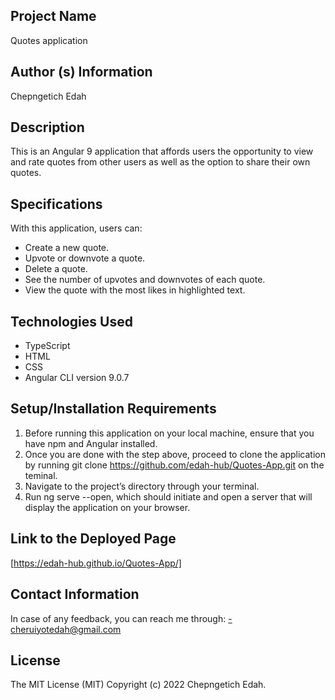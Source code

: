 ## Project Name
Quotes application

## Author (s) Information
Chepngetich Edah

## Description
This is an Angular 9 application that affords users the opportunity to view and rate quotes from other users as well as the option to share their own quotes.

## Specifications
With this application, users can:
  - Create a new quote.
  - Upvote or downvote a quote.
  - Delete a quote.
  - See the number of upvotes and downvotes of each quote.
  - View the quote with the most likes in highlighted text.
## Technologies Used

  - TypeScript
  - HTML
  - CSS
  - Angular CLI version 9.0.7

## Setup/Installation Requirements

  1. Before running this application on your local machine, ensure that you have npm and Angular installed.
  2. Once you are done with the step above, proceed to clone the application by running git clone https://github.com/edah-hub/Quotes-App.git on the teminal. 
  3. Navigate to the project’s directory through your terminal. 
  4. Run ng serve --open, which should initiate and open a server that will display the application on your browser.

## Link to the Deployed Page

[https://edah-hub.github.io/Quotes-App/]

## Contact Information

In case of any feedback, you can reach me through:
  -cheruiyotedah@gmail.com

## License

The MIT License (MIT)
Copyright (c) 2022 Chepngetich Edah.







